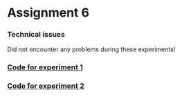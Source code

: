 # Assignment 6

### Technical issues  
Did not encounter any problems during these experiments!

### [Code for experiment 1](https://github.com/crissb3/dat250/tree/master/assignment6/servingwebcontent)  

### [Code for experiment 2](https://github.com/crissb3/dat250/tree/master/assignment6/my-app)  

